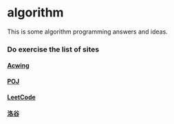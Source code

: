 
# algorithm
This is some algorithm programming answers and ideas.

### Do exercise the list of sites

#### [Acwing](www.acwing.com)

#### [POJ](http://poj.org/)

#### [LeetCode](https://leetcode-cn.com/)

#### [洛谷](https://www.luogu.com.cn/)
